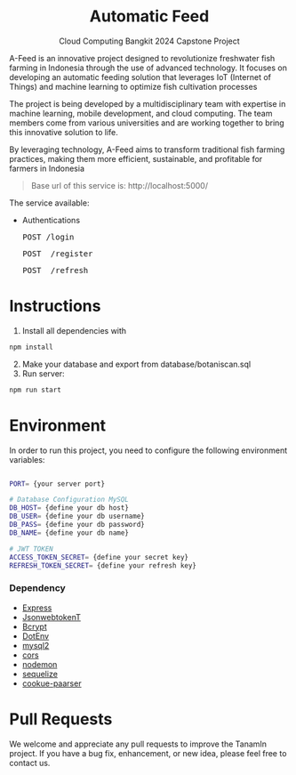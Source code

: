 <h1 align="center">Automatic Feed</h1>
<p align="center">Cloud Computing Bangkit 2024 Capstone Project</p>

A-Feed is an innovative project designed to revolutionize freshwater fish farming in Indonesia through the use of advanced technology. It focuses on developing an automatic feeding solution that leverages IoT (Internet of Things) and machine learning to optimize fish cultivation processes

The project is being developed by a multidisciplinary team with expertise in machine learning, mobile development, and cloud computing. The team members come from various universities and are working together to bring this innovative solution to life.

By leveraging technology, A-Feed aims to transform traditional fish farming practices, making them more efficient, sustainable, and profitable for farmers in Indonesia

> Base url of this service is: http://localhost:5000/

The service available:

- Authentications
  <pre>POST /login</pre>
  <pre>POST  /register</pre>
  <pre>POST  /refresh</pre>


# Instructions
 
1. Install all dependencies with
```bash
npm install
```
2. Make your database and export from database/botaniscan.sql
3. Run server:

```bash
npm run start
```


# Environment

In order to run this project, you need to configure the following environment variables:

```bash

PORT= {your server port}

# Database Configuration MySQL
DB_HOST= {define your db host}
DB_USER= {define your db username}
DB_PASS= {define your db password}
DB_NAME= {define your db name}

# JWT TOKEN
ACCESS_TOKEN_SECRET= {define your secret key}
REFRESH_TOKEN_SECRET= {define your refresh key}
```


### Dependency

* [Express](https://www.npmjs.com/package/express)
* [JsonwebtokenT](https://www.npmjs.com/package/jsonwebtoken)
* [Bcrypt](https://www.npmjs.com/package/bcrypt)
* [DotEnv](https://www.npmjs.com/package/dotenv)
* [mysql2](https://www.npmjs.com/package/mysql2)
* [cors](https://www.npmjs.com/package/cors)
* [nodemon](https://www.npmjs.com/package/nodemon)
* [sequelize](https://www.npmjs.com/package/sequelize)
* [cookue-paarser](https://www.npmjs.com/package/cookie-parser)

# Pull Requests
We welcome and appreciate any pull requests to improve the TanamIn project. If you have a bug fix, enhancement, or new idea, please feel free to contact us.
